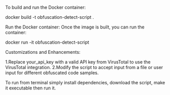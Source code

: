 To build and run the Docker container:

docker build -t obfuscation-detect-script .

Run the Docker container: Once the image is built, you can run the container:

docker run -it obfuscation-detect-script

Customizations and Enhancements:

1.Replace your_api_key with a valid API key from VirusTotal to use the VirusTotal integration.
2.Modify the script to accept input from a file or user input for different obfuscated code samples.

To run from terminal simply install dependencies, download the script, make it executable then run it.
